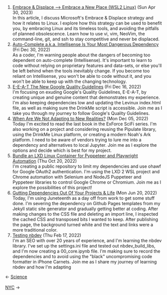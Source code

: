 <ol>
<li><a href="/blog/embrace-displace-embrace-a-new-place-wsl2-linux/">Embrace & Displace --> Embrace a New Place (WSL2 Linux)</a> (Sun Apr 30, 2023)
<br/>In this article, I discuss Microsoft's Embrace & Displace strategy and how it relates to Linux. I explore how this strategy can be used to benefit you, by embracing Linux and its timeless tools, and avoiding the pitfalls of planned obsolescence. Learn how to use vi, vim, NeoVim, the command-line, git, and ssh to stay competitive and never be displaced.</li>
<li><a href="/blog/auto-complete-a-k-a-intellisense-is-your-most-dangerous-dependency/">Auto-Complete a.k.a. Intellisense Is Your Most Dangerous Dependency</a> (Fri Dec 30, 2022)
<br/>As a coder, I'm warning people about the dangers of becoming too dependent on auto-complete (Intellisense). It's important to learn to code without relying on proprietary features and data-sets, or else you'll be left behind when the tools inevitably change. If you become too reliant on Intellisense, you won't be able to code without it, and you won't be able to keep up with the changing technology.</li>
<li><a href="/blog/e-e-a-t-the-new-google-quality-guidelines/">E-E-A-T The New Google Quality Guidelines</a> (Fri Dec 16, 2022)
<br/>I'm focusing on exuding Google's Quality Guidelines, E-E-A-T, by creating unique and genuine content that demonstrates my experience. I'm also keeping dependencies low and updating the Levinux index.html file, as well as making sure the DrinkMe script is accessible. Join me as I take you through my journey to follow Google's Quality Guidelines.</li>
<li><a href="/blog/when-are-we-not-adapting-to-new-realities/">When Are We Not Adapting to New Realities?</a> (Mon Dec 05, 2022)
<br/>Today I'm excited to read the last book in the ExForce SciFi series. I'm also working on a project and considering reusing the Pipulate library, using the DrinkMe Linux platform, or creating a modern Noah's Ark platform. I need to be aware of vendors trying to lure me into a dependency and alternatives to local Jupyter. Join me as I explore the options and decide which is best for my project.</li>
<li><a href="/blog/bundle-an-lxd-linux-container-for-pyppeteer-and-playwright-automation/">Bundle an LXD Linux Container for Pyppeteer and Playwright Automation</a> (Thu Oct 20, 2022)
<br/>I'm creating a public repository to limit my dependencies and use ohawf for Google OAuth2 authentication. I'm using the LXD 2 WSL project and Chrome automation with Selenium and NodeJS Puppeteer and Pyppeteer libraries to control Google Chrome or Chromium. Join me as I explore the possibilities of this project!</li>
<li><a href="/blog/gutting-dependencies-out-of-your-projects-life/">Gutting Dependencies Out Of Your Projects & Life</a> (Mon Jun 20, 2022)
<br/>Today, I'm using Juneteenth as a day off from work to get some stuff done. I'm severing the dependency on Github Pages templates from my Jekyll static site generator and gradually getting better at coding. After making changes to the CSS file and deleting an import line, I inspected the cached CSS and transposed bits I wanted to keep. After publishing the page, the background turned white and the text and links were a more traditional color.</li>
<li><a href="/blog/testing-nbdev/">Testing nbdev</a> (Thu Feb 17, 2022)
<br/>I'm an SEO with over 20 years of experience, and I'm learning the nbdev library. I've set up the settings.ini file and tested out nbdev_build_libs, and I'm now creating a 00_core.ipynb file. I'm making sure to record the dependencies and to avoid using the "black" uncompromising code formatter in iPhone Carnets. Join me as I share my journey of learning nbdev and how I'm adapting</li>
</ol>
<div class="arrow-links"><div class="post-nav-prev"><span class="arrow">&larr;&nbsp;</span><a href="/science/">Science</a></div> &nbsp; <div class="post-nav-next"><a href="/nyc/">NYC</a><span class="arrow">&nbsp;&rarr;</span></div></div>
